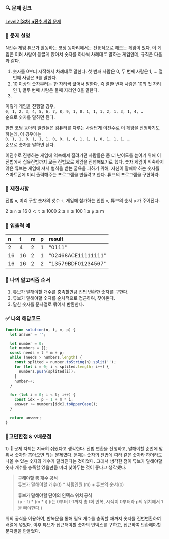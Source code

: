 ### 🔍 문제 링크
[Level2 **[3차] n진수 게임** 문제](https://school.programmers.co.kr/learn/courses/30/lessons/17687)

### 📘 문제 설명
N진수 게임
튜브가 활동하는 코딩 동아리에서는 전통적으로 해오는 게임이 있다. 이 게임은 여러 사람이 둥글게 앉아서 숫자를 하나씩 차례대로 말하는 게임인데, 규칙은 다음과 같다.

1. 숫자를 0부터 시작해서 차례대로 말한다. 첫 번째 사람은 0, 두 번째 사람은 1, … 열 번째 사람은 9를 말한다.
2. 10 이상의 숫자부터는 한 자리씩 끊어서 말한다. 즉 열한 번째 사람은 10의 첫 자리인 1, 열두 번째 사람은 둘째 자리인 0을 말한다.
3. 
이렇게 게임을 진행할 경우,  
`0, 1, 2, 3, 4, 5, 6, 7, 8, 9, 1, 0, 1, 1, 1, 2, 1, 3, 1, 4, …`  
순으로 숫자를 말하면 된다.

한편 코딩 동아리 일원들은 컴퓨터를 다루는 사람답게 이진수로 이 게임을 진행하기도 하는데, 이 경우에는  
`0, 1, 1, 0, 1, 1, 1, 0, 0, 1, 0, 1, 1, 1, 0, 1, 1, 1, …`  
순으로 숫자를 말하면 된다.

이진수로 진행하는 게임에 익숙해져 질려가던 사람들은 좀 더 난이도를 높이기 위해 이진법에서 십육진법까지 모든 진법으로 게임을 진행해보기로 했다. 숫자 게임이 익숙하지 않은 튜브는 게임에 져서 벌칙을 받는 굴욕을 피하기 위해, 자신이 말해야 하는 숫자를 스마트폰에 미리 출력해주는 프로그램을 만들려고 한다. 튜브의 프로그램을 구현하라.

### 📕 제한사항
진법 `n`, 미리 구할 숫자의 갯수 `t`, 게임에 참가하는 인원 `m`, 튜브의 순서 `p` 가 주어진다.

2 ≦ `n` ≦ 16
0 ＜ `t` ≦ 1000
2 ≦ `m` ≦ 100
1 ≦ `p` ≦ m

### 📙 입출력 예
|n|t|m|p|result|
|:---|:---|:---|:---|:---|
|2|4|2|1|"0111"|
|16|16|2|1|"02468ACE11111111"|
|16|16|2|2|"13579BDF01234567"|

### 📔 나의 알고리즘 순서
1. 튜브가 말해야할 개수를 충족할만큼 진법 변환한 숫자를 구한다.
2. 튜브가 말해야할 숫자를 순차적으로 접근하여, 찾아온다.
3. 말한 숫자를 문자열로 묶어서 반환한다.


### ✅ 나의 해답코드
```javascript
function solution(n, t, m, p) {
  let answer = '';

  let number = 0;
  let numbers = [];
  const needs = t * m + p;
  while (needs > numbers.length) {
    const splited = number.toString(n).split('');
    for (let i = 0; i < splited.length; i++) {
      numbers.push(splited[i]);
    }
    number++;
  }

  for (let i = 0; i < t; i++) {
    const idx = p - 1 + m * i;
    answer += numbers[idx].toUpperCase();
  }

  return answer;
}
```

### 🤔고민한점 & 💡배운점
1\) 🤔 문제 자체는 지극히 쉬웠다고 생각한다. 진법 변환을 진행하고, 말해야할 순번에 맞춰서 숫자만 뽑아오면 되는 문제였다. 문제는 숫자의 진법에 따라 같은 숫자라 하더라도 나올 수 있는 숫자의 개수가 달라진다는 것이었다. 그래서 생각한 점이 튜브가 말해야할 숫자 개수를 충족할 있을만큼 미리 찾아두는 것이 좋다고 생각했다.

> **구해야할 총 개수 공식**  
> 튜브가 말해야할 개수(t) * 사림인원 (m) + 튜브의 순서(p)  
> 
> **튜브가 말해야할 단어의 인덱스 위치 공식**  
> (p - 1) * (m * i) (i는 0부터 t-1까지 총 t회 반복, 시작이 0부터라 p의 위치에서 1을 빼야한다.)

위의 공식을 이용하여, 반복문을 통해 필요 개수를 충족할 때까지 숫자를 진번변환하여 배열에 넣었다. 이후 튜브가 접근해야할 숫자의 인덱스를 구하고, 접근하여 반환해야할 문자열을 만들었다.